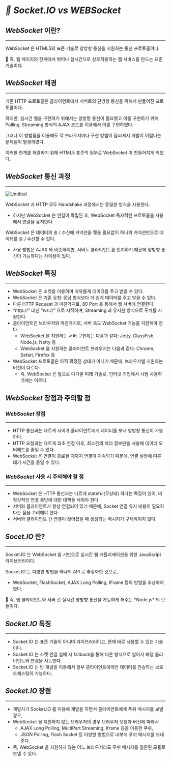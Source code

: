 # *🚀 Socket.IO vs WEBSocket*

## *WebSocket* 이란?

---

WebSocket 은 HTML5의 표준 기술로 양방향 통신을 지원하는 통신 프로토콜이다.

<aside>
📌 즉, 웹 페이지의 한계에서 벗어나 실시간으로 상호작용하는 웹 서비스를 만드는 표준 기술이다.

</aside>

## *WebSocket* 배경

---

기존 HTTP 프로토콜은 클라이언트에서 서버로의 단방향 통신을 위해서 만들어진 프로토콜이다.

하지만, 실시간 웹을 구현하기 위해서는 양방향 통신이 필요했고 이를 구현하기 위해 Polling, Streaming 방식의 AJAX 코드를 이용해서 이를 구현하였다.

그러나 이 방법들을 이용해도 각 브라우저마다 구현 방법이 달라져서 개발이 어렵다는 문제점이 발생하였다.

이러한 한계를 해결하기 위해 HTML5 표준의 일부로 WebSocket 이 만들어지게 되었다.

## *WebSocket* 통신 과정

---

![Untitled](https://prod-files-secure.s3.us-west-2.amazonaws.com/c33fee58-8f40-4523-b222-c56099de30a9/f80a5917-cd41-4e12-b844-104a36a65bfa/Untitled.png)

WebSocket 과 HTTP 모두 Handshake 과정에서는 동일한 방식을 사용한다.

- 하지만 WebSocket 은 연결이 확립된 후, WebSocket 독자적인 프로토콜을 사용해서 연결을 유지한다.

WebSocket 은 데이터의 송 / 수신에 커넥션을 맺을 필요없이 하나의 커넥션만으로 데이터를 송 / 수신할 수 있다.

- 사용 방법은 AJAX 와 비슷하지만, 서버도 클라이언트를 인지하기 때문에 양방향 통신이 가능하다는 차이점이 있다.

## *WebSocket* 특징

---

- WebSocket 은 소켓을 이용하여 자유롭게 데이터를 주고 받을 수 있다.
- WebSocket 은 기존 요청-응답 방식보다 더 쉽게 데이터를 주고 받을 수 있다.
- 다른 HTTP Request 과 마찬가지로, 80 Port 를 통해서 웹 서버에 연결한다.
- *“http://”* 대신 *“ws://”* 으로 시작하며, Streaming 과 유사한 방식으로 푸쉬를 지원한다.
- 클라이언트인 브라우저와 마찬가지로, 서버 측도 WebSocket 기능을 지원해야 한다.
    - WebSocket 을 지원하는 서버 구현체는 다음과 같다: Jetty, GlassFish, Node.js, Netty 등
    - WebSocket 을 지원하는 클라이언트 브라우저는 다음과 같다: Chrome, Safari, Firefox 등
- WebSocket 프로토콜은 아직 확정된 상태가 아니기 때문에, 브라우저별 지원하는 버전이 다르다.
    - 즉, WebSocket 은 앞으로 다가올 미래 기술로, 인터넷 기업에서 시범 사용하기에는 이르다.

## *WebSocket* 장점과 주의할 점

### *WebSocket* 장점

---

- HTTP 통신과는 다르게 서버가 클라이언트에게 데이터를 보내 양방향 통신이 가능하다.
- HTTP 요청과는 다르게 최초 연결 이후, 최소한의 헤더 정보만을 사용해 데이터 오버헤드를 줄일 수 있다.
- WebSocket 은 연결이 종료될 때까지 연결이 지속되기 때문에, 연결 설정에 따른 대기 시간을 줄일 수 있다.

### *WebSocket* 사용 시 주의해야 할 점

---

- WebSocket 은 HTTP 통신과는 다르게 stateful(무상태) 하다는 특징이 있어, 비정상적인 연결 중단에 대한 대책을 세워야 한다.
- 서버와 클라이언트가 항상 연결되어 있기 때문에, Socket 연결 유지 비용이 필요하다는 점을 고려해야 한다.
- 서버와 클라이언트 간 연결이 끊어졌을 때 생성되는 메시지가 구체적이지 않다.

## *Socet.IO* 란?

---

Socket.IO 는 WebSocket 을 기반으로 실시간 웹 애플리케이션을 위한 JavaScript 라이브러리이다.

Socket.IO 는 다양한 방법을 하나의 API 로 추상화한 것으로,

- WebSocket, FlashSocket, AJAX Long Polling, IFrame 등의 방법을 추상화하였다.

<aside>
📌 즉, 웹 클라이언트와 서버 간 실시간 양방향 통신을 가능하게 해주는 *Node.js* 의 모듈이다.

</aside>

## *Socket.IO* 특징

---

- Socket.IO 는 표준 기술이 아니며 라이브러리이고, 현재 바로 사용할 수 있는 기술이다.
- Socket.IO 는 소켓 연결 실패 시 fallback을 통해 다른 방식으로 알아서 해당 클라이언트와 연결을 시도한다.
- Socket.IO 는 방 개념을 이용해서 일부 클라이언트에게만 데이터를 전송하는 브로드캐스팅이 가능하다.

## *Socket.IO* 장점

---

- 개발자가 Socket.IO 를 이용해 개발을 하면서 클라이언트에게 푸쉬 메시지를 보낼 경우,
- WebSocket 을 지원하지 않는 브라우저의 경우 브라우저 모델과 버전에 따라서
    - AJAX Long Polling, MultiPart Streaming, Iframe 등을 이용한 푸쉬,
    - JSON Polling, Flash Socket 등 다양한 방법으로 내부에 푸쉬 메시지를 보내준다.
- 즉, WebSocket 을 지원하지 않는 어느 브라우저라도 푸쉬 메시지를 일관된 모듈로 보낼 수 있다.